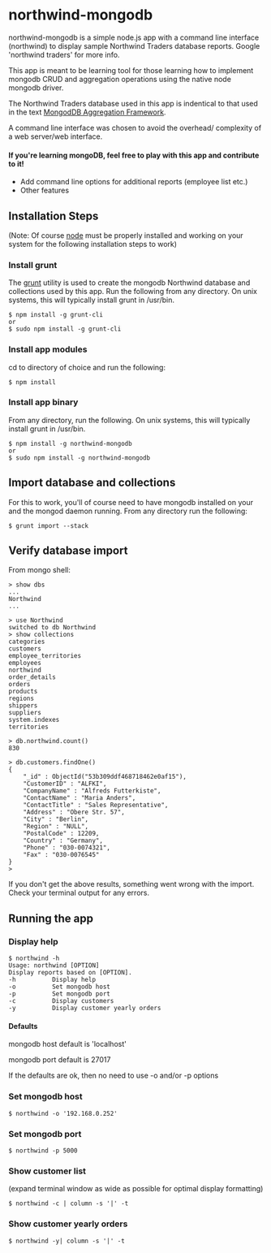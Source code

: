 
# northwind-mongodb

northwind-mongodb is a simple node.js app with a command line interface
(northwind) to display sample Northwind Traders database reports. Google
'northwind traders' for more info.

This app is meant to be learning tool for those learning how to implement
mongodb CRUD and aggregation operations using the native node mongodb driver.

The Northwind Traders database used in this app is indentical to that
used in the text [MongodDB Aggregation Framework].

A command line interface was chosen to avoid the overhead/
complexity of a web server/web interface.

#### If you're learning mongoDB, feel free to play with this app and contribute to it!

 
* Add command line options for additional reports (employee list etc.)
* Other features


## Installation Steps
(Note: Of course [node] must be properly installed and working on your system 
for the following installation steps to work)

### Install grunt

The [grunt] utility is used to create the mongodb Northwind database 
and collections used by this app. Run the following from any directory.
On unix systems, this will typically install grunt in /usr/bin.

    $ npm install -g grunt-cli
    or
    $ sudo npm install -g grunt-cli
    
### Install app modules
cd to directory of choice and run the following:

    $ npm install
    
### Install app binary
From any directory, run the following. On unix systems, this will typically install grunt in /usr/bin.

    $ npm install -g northwind-mongodb
    or
    $ sudo npm install -g northwind-mongodb
    
## Import database and collections
For this to work, you'll of course need to have mongodb installed on your 
and the mongod daemon running. From any directory run the following:

    $ grunt import --stack

## Verify database import
From mongo shell:

    > show dbs
    ...
    Northwind
    ...
    
    > use Northwind
    switched to db Northwind
    > show collections
    categories
    customers
    employee_territories
    employees
    northwind
    order_details
    orders
    products
    regions
    shippers
    suppliers
    system.indexes
    territories
    
    > db.northwind.count()
    830

    > db.customers.findOne()
    {
    	"_id" : ObjectId("53b309ddf468718462e0af15"),
    	"CustomerID" : "ALFKI",
    	"CompanyName" : "Alfreds Futterkiste",
    	"ContactName" : "Maria Anders",
    	"ContactTitle" : "Sales Representative",
    	"Address" : "Obere Str. 57",
    	"City" : "Berlin",
    	"Region" : "NULL",
    	"PostalCode" : 12209,
    	"Country" : "Germany",
    	"Phone" : "030-0074321",
    	"Fax" : "030-0076545"
    }
    > 


If you don't get the above results, something went wrong with the import.
Check your terminal output for any errors.

## Running the app
    
### Display help

    $ northwind -h
    Usage: northwind [OPTION]
    Display reports based on [OPTION].
    -h			Display help
    -o			Set mongodb host
    -p			Set mongodb port
    -c			Display customers
    -y			Display customer yearly orders


#### Defaults
   
   mongodb host default is 'localhost'
   
   mongodb port default is 27017

   If the defaults are ok, then no need to use -o and/or -p options
 

### Set mongodb host

    $ northwind -o '192.168.0.252'

### Set mongodb port

    $ northwind -p 5000

### Show customer list
(expand terminal window as wide as possible for optimal display formatting)

    $ northwind -c | column -s '|' -t

### Show customer yearly orders

    $ northwind -y| column -s '|' -t

[MongodDB Aggregation Framework]:http://www.amazon.com/MongoDB-Aggregation-Framework-Principles-Examples-ebook/dp/B00DGKGWE4/ref=sr_1_1?ie=UTF8&qid=1405105431&sr=8-1&keywords=mongodb+aggregation
[node]:http://nodejs.org
[grunt]:http://gruntjs.com